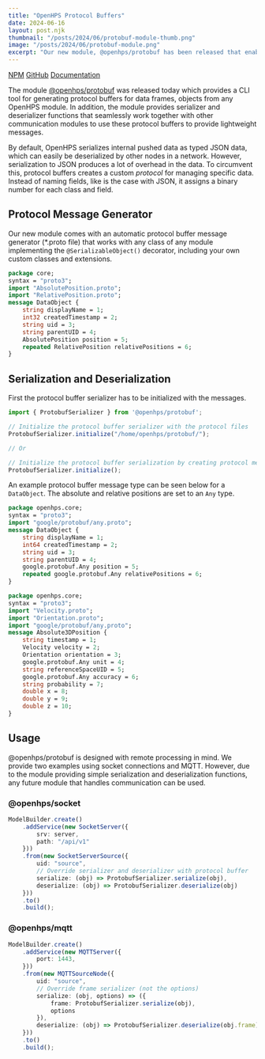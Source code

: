 ```yaml
---
title: "OpenHPS Protocol Buffers"
date: 2024-06-16
layout: post.njk
thumbnail: "/posts/2024/06/protobuf-module-thumb.png"
image: "/posts/2024/06/protobuf-module.png"
excerpt: "Our new module, @openhps/protobuf has been released that enables the automatic generation of protocol buffer message types for all OpenHPS classes and facilitates serialization and deserialization to lightweight buffer messages."
---
```

<div class="btn-header">
<a href="https://npmjs.com/package/@openhps/protobuf" class="btn btn-red"><i class="fa fa-brands fa-npm"></i>NPM</a>
<a href="https://github.com/OpenHPS/openhps-protobuf" class="btn btn-grey btn-icon"><i class="fa fa-brands fa-github"></i>GitHub</a>
<a href="https://openhps.org/docs/protobuf" class="btn btn-green btn-icon"><i class="fa fa-solid fa-book"></i>Documentation</a>
</div>

The module [@openhps/protobuf](https://github.com/OpenHPS/openhps-protobuf) was released today which provides a CLI tool for generating protocol buffers for data frames, objects from any OpenHPS module. In addition, the module provides serializer and deserializer functions that seamlessly work together with other communication modules to use these protocol buffers to provide lightweight messages.

By default, OpenHPS serializes internal pushed data as typed JSON data, which can easily be deserialized by other nodes in a network. However, serialization to JSON produces a lot of overhead in the data. To circumvent this, protocol buffers creates a custom *protocol* for managing specific data. Instead of naming fields, like is the case with JSON, it assigns a binary number for each class and field.

## Protocol Message Generator
Our new module comes with an automatic protocol buffer message generator (*.proto file) that works
with any class of any module implementing the ```@SerializableObject()``` decorator, including your own custom classes and extensions.

```proto
package core;
syntax = "proto3";
import "AbsolutePosition.proto";
import "RelativePosition.proto";
message DataObject {
	string displayName = 1;
	int32 createdTimestamp = 2;
	string uid = 3;
	string parentUID = 4;
	AbsolutePosition position = 5;
	repeated RelativePosition relativePositions = 6;
}
```

## Serialization and Deserialization
First the protocol buffer serializer has to be initialized with the messages.
```typescript
import { ProtobufSerializer } from '@openhps/protobuf';

// Initialize the protocol buffer serializer with the protocol files
ProtobufSerializer.initialize("/home/openhps/protobuf/");

// Or

// Initialize the protocol buffer serialization by creating protocol messages in the ./tmp directory
ProtobufSerializer.initialize();
```

An example protocol buffer message type can be seen below for a `DataObject`. The absolute and relative positions are set to an `Any` type.

```proto
package openhps.core;
syntax = "proto3";
import "google/protobuf/any.proto";
message DataObject {
	string displayName = 1;
	int64 createdTimestamp = 2;
	string uid = 3;
	string parentUID = 4;
	google.protobuf.Any position = 5;
	repeated google.protobuf.Any relativePositions = 6;
}
```
```proto
package openhps.core;
syntax = "proto3";
import "Velocity.proto";
import "Orientation.proto";
import "google/protobuf/any.proto";
message Absolute3DPosition {
	string timestamp = 1;
	Velocity velocity = 2;
	Orientation orientation = 3;
	google.protobuf.Any unit = 4;
	string referenceSpaceUID = 5;
	google.protobuf.Any accuracy = 6;
	string probability = 7;
	double x = 8;
	double y = 9;
	double z = 10;
}
```

## Usage
@openhps/protobuf is designed with remote processing in mind. We provide two examples using socket connections and MQTT. However, due to the module providing simple serialization and deserialization functions, any future module that handles communication can be used.

### @openhps/socket
```ts
ModelBuilder.create()
	.addService(new SocketServer({
		srv: server,
		path: "/api/v1"
	}))
	.from(new SocketServerSource({
		uid: "source",
		// Override serializer and deserializer with protocol buffer
		serialize: (obj) => ProtobufSerializer.serialize(obj),
		deserialize: (obj) => ProtobufSerializer.deserialize(obj)
	}))
	.to()
	.build();
```

### @openhps/mqtt
```ts
ModelBuilder.create()
	.addService(new MQTTServer({
		port: 1443,
	}))
	.from(new MQTTSourceNode({
		uid: "source",
		// Override frame serializer (not the options)
		serialize: (obj, options) => ({
			frame: ProtobufSerializer.serialize(obj),
			options
		}),
		deserialize: (obj) => ProtobufSerializer.deserialize(obj.frame)
	}))
	.to()
	.build();
```